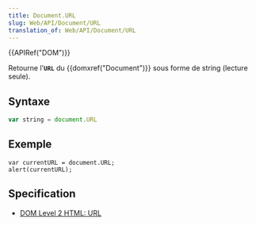 ```yaml
---
title: Document.URL
slug: Web/API/Document/URL
translation_of: Web/API/Document/URL
---
```

{{APIRef("DOM")}}

Retourne l'**`URL`** du {{domxref("Document")}} sous forme de string (lecture seule).

## Syntaxe

```js
var string = document.URL
```

## Exemple

    var currentURL = document.URL;
    alert(currentURL);

## Specification

- [DOM Level 2 HTML: URL](http://www.w3.org/TR/DOM-Level-2-HTML/html.html#ID-46183437)
